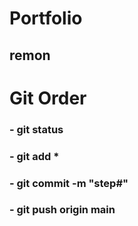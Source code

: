 # Portfolio
## remon

# Git Order
### - git status
### - git add *
### - git commit -m "step#"
### - git push origin main
